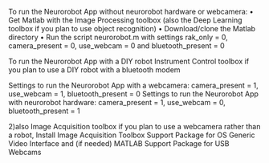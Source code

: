 To run the Neurorobot App without neurorobot hardware or webcamera:
• Get Matlab with the Image Processing toolbox (also the Deep Learning toolbox if you plan to use object recognition)
• Download/clone the Matlab directory
• Run the script neurorobot.m with settings rak_only = 0, camera_present = 0, use_webcam = 0 and bluetooth_present = 0

To run the Neurorobot App with a DIY robot
Instrument Control toolbox if you plan to use a DIY robot with a bluetooth modem

Settings to run the Neurorobot App with a webcamera: camera_present = 1, use_webcam = 1, bluetooth_present = 0
Settings to run the Neurorobot App with neurorobot hardware: camera_present = 1, use_webcam = 0, bluetooth_present = 1

2)also Image Acquisition toolbox if you plan to use a webcamera rather than a robot,  Install Image Acquisition Toolbox Support Package for OS Generic Video Interface and (if needed) MATLAB Support Package for USB Webcams
